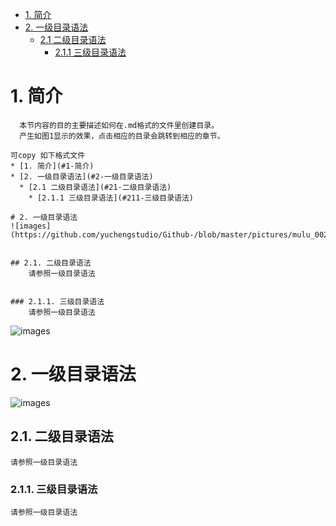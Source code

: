 * [1. 简介](#1-简介)
* [2. 一级目录语法](#2-一级目录语法)  
  * [2.1 二级目录语法](#21-二级目录语法)
    * [2.1.1 三级目录语法](#211-三级目录语法)
 
   
# 1. 简介
```
  本节内容的目的主要描述如何在.md格式的文件里创建目录。
  产生如图1显示的效果，点击相应的目录会跳转到相应的章节。
  
可copy 如下格式文件
* [1. 简介](#1-简介)
* [2. 一级目录语法](#2-一级目录语法)  
  * [2.1 二级目录语法](#21-二级目录语法)
    * [2.1.1 三级目录语法](#211-三级目录语法)
    
# 2. 一级目录语法
![images](https://github.com/yuchengstudio/Github-/blob/master/pictures/mulu_002.jpg)


## 2.1. 二级目录语法
    请参照一级目录语法


### 2.1.1. 三级目录语法
    请参照一级目录语法
```
  ![images](https://github.com/yuchengstudio/Github-/blob/master/pictures/mulu_01.jpg)
  
  
  
# 2. 一级目录语法
![images](https://github.com/yuchengstudio/Github-/blob/master/pictures/mulu_002.jpg)


## 2.1. 二级目录语法
    请参照一级目录语法


### 2.1.1. 三级目录语法
    请参照一级目录语法




